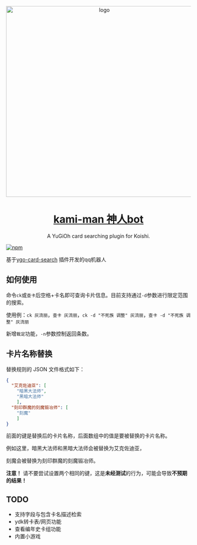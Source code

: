 <div align="center">
  <img class="logo-light" width="520" src="https://alist.rikoneko.xyz/d/B2/site-img/koishi-uwu.png" alt="logo">
  <h1 id="koishi"><a href="https://github.com/EN1AK/kami-man" target="_blank">kami-man 神人bot</a></h1>
  <p>A YuGiOh card searching plugin for Koishi.</p>
</div>

[![npm](https://img.shields.io/npm/v/koishi-plugin-kami-man?style=flat-square)](https://www.npmjs.com/package/koishi-plugin-kami-man)

基于[ygo-card-search](https://github.com/RikoNeko/koishi-plugin-ygo-card-search) 插件开发的qq机器人

## 如何使用
命令`ck`或`查卡`后空格+卡名即可查询卡片信息。目前支持通过`-d`参数进行限定范围的搜索。

使用例：`ck 灰流丽`，`查卡 灰流丽`，`ck -d "不死族 调整" 灰流丽`，`查卡 -d "不死族 调整" 灰流丽`

新增`裁定`功能，`-n`参数控制返回条数。

## 卡片名称替换
替换规则的 JSON 文件格式如下：
```json
{
  "艾克佐迪亚": [
    "暗黑大法师",
    "黑暗大法师"
    ],
  "刻印群魔的刻魔锻冶师": [
    "刻魔"
    ]
}
```
前面的键是替换后的卡片名称，后面数组中的值是要被替换的卡片名称。

例如这里，暗黑大法师和黑暗大法师会被替换为艾克佐迪亚，

刻魔会被替换为刻印群魔的刻魔锻冶师。

**注意！** 请不要尝试设置两个相同的键，这是**未经测试**的行为，可能会导致**不预期的结果！**

## TODO
* 支持字段与包含卡名描述检索
* ydk转卡表/网页功能
* 查看编年史卡组功能
* 内置小游戏
